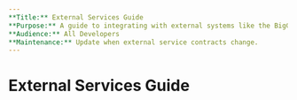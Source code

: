 ```yaml
---
**Title:** External Services Guide
**Purpose:** A guide to integrating with external systems like the BigCommerce SDK and payment providers.
**Audience:** All Developers
**Maintenance:** Update when external service contracts change.
---
```


# External Services Guide

